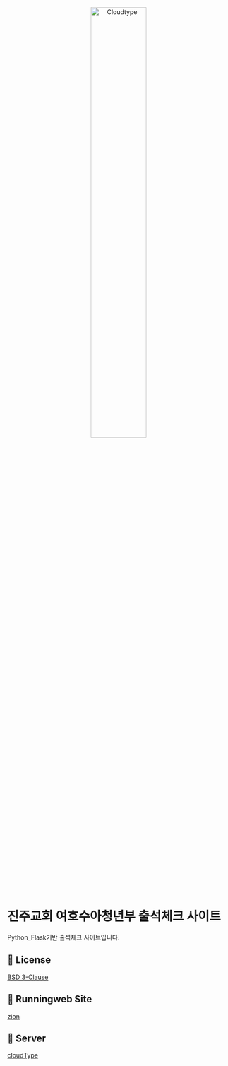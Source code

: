 <br/>
<br/>

<p align="center">
<img src="https://port-0-zion-flask-k19y2kljzuim4t.sel4.cloudtype.app/static/image/04.jpg" width="50%" alt="Cloudtype"/>
</p>

<br/>
<br/>

# 진주교회 여호수아청년부 출석체크 사이트

Python_Flask기반 출석체크 사이트입니다.



## 📄 License

[BSD 3-Clause](https://github.com/pallets/flask/blob/main/LICENSE.rst)


## 📄 Runningweb Site
[zion](https://port-0-js-flask-1lxbjl7sy.sel5.cloudtype.app/)

## 📄 Server
[cloudType](https://app.cloudtype.io/@whoisxkzldks/jjch_js_chul:app)
